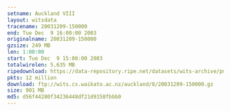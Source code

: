 ```yaml
---
setname: Auckland VIII
layout: witsdata
tracename: 20031209-150000
end: Tue Dec  9 16:00:00 2003
originalname: 20031209-150000
gzsize: 249 MB
len: 1:00:00
start: Tue Dec  9 15:00:00 2003
totalwirelen: 5,635 MB
ripedownload: https://data-repository.ripe.net/datasets/wits-archive/pma/long/auck/8//20031209-150000.gz
pkts: 12 million
download: ftp://wits.cs.waikato.ac.nz/auckland/8/20031209-150000.gz
size: 901 MB
md5: d56f44280f34236448df21d9158fbbb0
---
```

